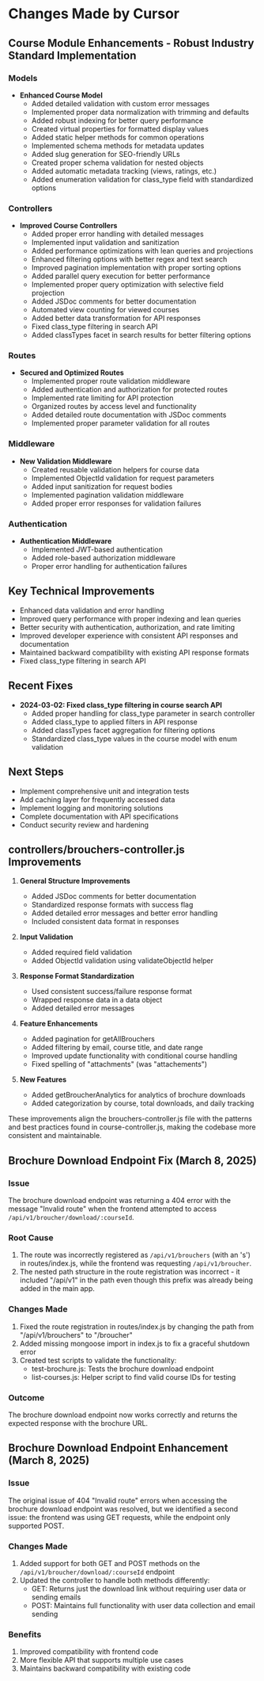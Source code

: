 # Changes Made by Cursor

## Course Module Enhancements - Robust Industry Standard Implementation

### Models
- **Enhanced Course Model**
  - Added detailed validation with custom error messages
  - Implemented proper data normalization with trimming and defaults
  - Added robust indexing for better query performance
  - Created virtual properties for formatted display values
  - Added static helper methods for common operations
  - Implemented schema methods for metadata updates
  - Added slug generation for SEO-friendly URLs
  - Created proper schema validation for nested objects
  - Added automatic metadata tracking (views, ratings, etc.)
  - Added enumeration validation for class_type field with standardized options

### Controllers
- **Improved Course Controllers**
  - Added proper error handling with detailed messages
  - Implemented input validation and sanitization
  - Added performance optimizations with lean queries and projections
  - Enhanced filtering options with better regex and text search
  - Improved pagination implementation with proper sorting options
  - Added parallel query execution for better performance
  - Implemented proper query optimization with selective field projection
  - Added JSDoc comments for better documentation
  - Automated view counting for viewed courses
  - Added better data transformation for API responses
  - Fixed class_type filtering in search API
  - Added classTypes facet in search results for better filtering options

### Routes
- **Secured and Optimized Routes**
  - Implemented proper route validation middleware
  - Added authentication and authorization for protected routes
  - Implemented rate limiting for API protection
  - Organized routes by access level and functionality
  - Added detailed route documentation with JSDoc comments
  - Implemented proper parameter validation for all routes

### Middleware
- **New Validation Middleware**
  - Created reusable validation helpers for course data
  - Implemented ObjectId validation for request parameters
  - Added input sanitization for request bodies
  - Implemented pagination validation middleware
  - Added proper error responses for validation failures

### Authentication
- **Authentication Middleware**
  - Implemented JWT-based authentication
  - Added role-based authorization middleware
  - Proper error handling for authentication failures

## Key Technical Improvements
- Enhanced data validation and error handling
- Improved query performance with proper indexing and lean queries
- Better security with authentication, authorization, and rate limiting
- Improved developer experience with consistent API responses and documentation
- Maintained backward compatibility with existing API response formats
- Fixed class_type filtering in search API

## Recent Fixes
- **2024-03-02: Fixed class_type filtering in course search API**
  - Added proper handling for class_type parameter in search controller
  - Added class_type to applied filters in API response
  - Added classTypes facet aggregation for filtering options
  - Standardized class_type values in the course model with enum validation

## Next Steps
- Implement comprehensive unit and integration tests
- Add caching layer for frequently accessed data
- Implement logging and monitoring solutions
- Complete documentation with API specifications
- Conduct security review and hardening

## controllers/brouchers-controller.js Improvements

1. **General Structure Improvements**
   - Added JSDoc comments for better documentation
   - Standardized response formats with success flag
   - Added detailed error messages and better error handling
   - Included consistent data format in responses

2. **Input Validation**
   - Added required field validation
   - Added ObjectId validation using validateObjectId helper

3. **Response Format Standardization**
   - Used consistent success/failure response format
   - Wrapped response data in a data object
   - Added detailed error messages

4. **Feature Enhancements**
   - Added pagination for getAllBrouchers
   - Added filtering by email, course title, and date range
   - Improved update functionality with conditional course handling
   - Fixed spelling of "attachments" (was "attachements")

5. **New Features**
   - Added getBroucherAnalytics for analytics of brochure downloads
   - Added categorization by course, total downloads, and daily tracking

These improvements align the brouchers-controller.js file with the patterns and best practices found in course-controller.js, making the codebase more consistent and maintainable.

## Brochure Download Endpoint Fix (March 8, 2025)

### Issue
The brochure download endpoint was returning a 404 error with the message "Invalid route" when the frontend attempted to access `/api/v1/broucher/download/:courseId`.

### Root Cause
1. The route was incorrectly registered as `/api/v1/brouchers` (with an 's') in routes/index.js, while the frontend was requesting `/api/v1/broucher`.
2. The nested path structure in the route registration was incorrect - it included "/api/v1" in the path even though this prefix was already being added in the main app.

### Changes Made
1. Fixed the route registration in routes/index.js by changing the path from "/api/v1/brouchers" to "/broucher"
2. Added missing mongoose import in index.js to fix a graceful shutdown error
3. Created test scripts to validate the functionality:
   - test-brochure.js: Tests the brochure download endpoint
   - list-courses.js: Helper script to find valid course IDs for testing

### Outcome
The brochure download endpoint now works correctly and returns the expected response with the brochure URL.

## Brochure Download Endpoint Enhancement (March 8, 2025)

### Issue
The original issue of 404 "Invalid route" errors when accessing the brochure download endpoint was resolved, but we identified a second issue: the frontend was using GET requests, while the endpoint only supported POST.

### Changes Made
1. Added support for both GET and POST methods on the `/api/v1/broucher/download/:courseId` endpoint
2. Updated the controller to handle both methods differently:
   - GET: Returns just the download link without requiring user data or sending emails
   - POST: Maintains full functionality with user data collection and email sending

### Benefits
1. Improved compatibility with frontend code
2. More flexible API that supports multiple use cases
3. Maintains backward compatibility with existing code 